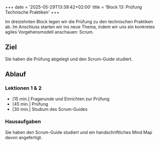 +++
date = '2025-05-29T13:39:42+02:00'
title = 'Block 13: Prüfung Technische Praktiken'
+++

Im dreizehnten Block legen wir die Prüfung zu den technischen Praktiken ab. Im Anschluss starten wir ins neue Thema, indem wir uns ein konkretes agiles Vorgehensmodell anschauen: Scrum.

## Ziel

Sie haben die Prüfung abgelegt und den Scrum-Guide studiert.

## Ablauf

### Lektionen 1 & 2

- [15 min.] Fragerunde und Einrichten zur Prüfung
- [45 min.] Prüfung
- [30 min.] Studium des Scrum-Guides

### Hausaufgaben

Sie haben den Scrum-Guide studiert und ein handschriftliches Mind Map davon angefertigt.
